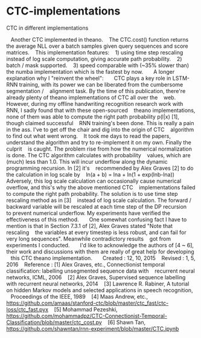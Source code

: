# CTC-implementations
CTC in different implementations

&nbsp;&nbsp; Another CTC implemented in theano.
&nbsp;&nbsp; The CTC.cost() function returns the average NLL over a batch samples given query sequences and score matrices.
&nbsp;&nbsp; This implementation features:
&nbsp;&nbsp;    1) using time step rescaling instead of log scale computation, giving accurate path probability.
&nbsp;&nbsp;    2) batch / mask supported.
&nbsp;&nbsp;    3) speed comparable with (~35% slower than) the numba implementation which is the fastest by now.
&nbsp;&nbsp;
&nbsp;&nbsp; A longer explanation why I "reinvent the wheel":
&nbsp;&nbsp;
&nbsp;&nbsp;    CTC plays a key role in LSTM-RNN training, with its power we can be liberated from the cumbersome segmentation /
&nbsp;&nbsp; alignment task. By the time of this publication, there're already plenty of theano implementations of CTC all over the
&nbsp;&nbsp; web. However, during my offline handwriting recognition research work with RNN, I sadly found that with these open-sourced
&nbsp;&nbsp; theano implementations, none of them was able to compute the right path probability p(l|x) [1], though claimed successful
&nbsp;&nbsp; RNN training's been done. This is really a pain in the ass. I've to get off the chair and dig into the origin of CTC
&nbsp;&nbsp; algorithm to find out what went wrong.
&nbsp;&nbsp;    It took me days to read the papers, understand the algorithm and try to re-implement it on my own. Finally the culprit
&nbsp;&nbsp; is caught. The problem rise from how the numerical normalization is done. The CTC algorithm calculates with probability
&nbsp;&nbsp; values, which are (much) less than 1.0. This will incur underflow along the dynamic programming recursion. In [2] it's
&nbsp;&nbsp; recommended by Alex Graves [2] to do the calculation in log scale by
&nbsp;&nbsp;                                        ln(a + b) = lna + ln(1 + exp(lnb-lna))
&nbsp;&nbsp; Adversely, this log scale calculation can occasionally cause numerical overflow, and this's why the above mentioned CTC
&nbsp;&nbsp; implementations failed to compute the right path probability. The solution is to use time step rescaling method as in [3]
&nbsp;&nbsp; instead of log scale calculation. The forward / backward variable will be rescaled at each time step of the DP recursion
&nbsp;&nbsp; to prevent numerical underflow. My experiments have verified the effectiveness of this method.
&nbsp;&nbsp;
&nbsp;&nbsp; One somewhat confusing fact I have to mention is that in Section 7.3.1 of [2], Alex Graves stated "Note that rescaling
&nbsp;&nbsp; the variables at every timestep is less robust, and can fail for very long sequences". Meanwhile contradictory results
&nbsp;&nbsp; got from experiments I conducted.
&nbsp;&nbsp;
&nbsp;&nbsp; I'd like to acknowledge the authors of [4 ~ 6], their work and discussions with them are really of great help for developing
&nbsp;&nbsp; this CTC theano implementation.
&nbsp;&nbsp;
&nbsp;&nbsp; Created   :  12, 10, 2015
&nbsp;&nbsp; Revised   :   1,  5, 2016
&nbsp;&nbsp; Reference :  [1] Alex Graves, etc., Connectionist temporal classification: labelling unsegmented sequence data with
&nbsp;&nbsp;                  recurrent neural networks, ICML, 2006
&nbsp;&nbsp;              [2] Alex Graves, Supervised sequence labelling with recurrent neural networks, 2014
&nbsp;&nbsp;              [3] Lawrence R. Rabiner, A tutorial on hidden Markov models and selected applications in speech recognition,
&nbsp;&nbsp;                  Proceedings of the IEEE, 1989
&nbsp;&nbsp;              [4] Maas Andrew, etc., https://github.com/amaas/stanford-ctc/blob/master/ctc_fast/ctc-loss/ctc_fast.pyx
&nbsp;&nbsp;              [5] Mohammad Pezeshki, https://github.com/mohammadpz/CTC-Connectionist-Temporal-Classification/blob/master/ctc_cost.py
&nbsp;&nbsp;              [6] Shawn Tan, https://github.com/shawntan/rnn-experiment/blob/master/CTC.ipynb
